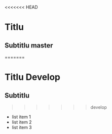 <<<<<<< HEAD
# Titlu
## Subtitlu master
=======
# Titlu Develop
## Subtitlu
>>>>>>> develop
- list item 1
- list item 2
- list item 3
